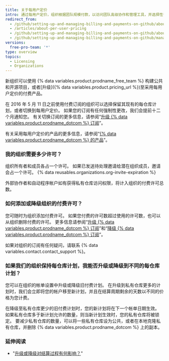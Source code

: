 ```yaml
---
title: 关于每用户定价
intro: 通过每用户定价，组织根据团队规模付款，以访问团队高级协作和管理工具，并选择性访问安全、合规和部署控件。
redirect_from:
  - /github/setting-up-and-managing-billing-and-payments-on-github/about-per-user-pricing
  - /articles/about-per-user-pricing
  - /github/setting-up-and-managing-billing-and-payments-on-github/about-per-user-pricing
  - /github/setting-up-and-managing-billing-and-payments-on-github/managing-billing-for-your-github-account/about-per-user-pricing
versions:
  free-pro-team: '*'
type: overview
topics:
  - Licensing
  - Organizations
---
```


新组织可以使用 {% data variables.product.prodname_free_team %} 构建公共和开源项目，或者[升级]({% data variables.product.pricing_url %})至采用每用户定价的付费产品。

在 2016 年 5 月 11 日之前使用付费订阅的组织可以选择保留其现有的每仓库计划，或者切换到每用户定价。 如果您的订阅有任何强制性更改，我们会提前十二个月通知您。 有关切换订阅的更多信息，请参阅“[升级 {% data variables.product.prodname_dotcom %} 订阅](/articles/upgrading-your-github-subscription)”。

有关采用每用户定价的产品的更多信息，请参阅“[{% data variables.product.prodname_dotcom %} 的产品](/articles/githubs-products)”。

### 我的组织需要多少许可？

组织所有者和成员各占一个许可。 如果已发送待处理邀请给潜在组织成员，邀请会占一个许可。 {% data reusables.organizations.org-invite-expiration %}

外部协作者和自动程序帐户如有获得私有仓库访问权限，将计入组织的付费许可总数。

### 如何添加或降级组织的付费许可？

您可随时为组织添加付费许可。 如果您付费的许可数超过使用的许可数，也可以从组织删除付费的许可。 更多信息请参阅“[升级 {% data variables.product.prodname_dotcom %} 订阅](/articles/upgrading-your-github-subscription)”和“[降级 {% data variables.product.prodname_dotcom %} 订阅](/articles/downgrading-your-github-subscription)”。

如果对组织的订阅有任何疑问，请联系 {% data variables.contact.contact_support %}。

### 如果我们的组织保持每仓库计划，我能否升级或降级到不同的每仓库计划？

您可以在组织的帐单设置中升级或降级旧付费计划。 在升级到私有仓库更多的计划时，我们会立即将您的帐户移至新计划，并且在结算周期剩余的天数以不同的价格为您计费。

在降级至私有仓库更少的旧付费计划时，您的新计划将在下一个帐单日期生效。 如果私有仓库多于新计划允许的数量，则当新计划生效时，您的私有仓库将被锁定。 要减少私有仓库的数量，可以将一些私有仓库设为公共，或者在本地克隆私有仓库，并删除 {% data variables.product.prodname_dotcom %} 上的副本。

### 延伸阅读

- "[升级或降级对结算过程有何影响？](/articles/how-does-upgrading-or-downgrading-affect-the-billing-process)"
